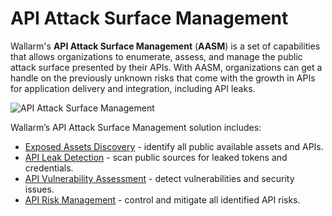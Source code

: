 # API Attack Surface Management

Wallarm's **API Attack Surface Management** (**AASM**) is a set of capabilities that allows organizations to enumerate, assess, and manage the public attack surface presented by their APIs. With AASM, organizations can get a handle on the previously unknown risks that come with the growth in APIs for application delivery and integration, including API leaks.

![API Attack Surface Management](../images/about-wallarm-waf/api-attack-surface/api-attack-surface.png)

Wallarm’s API Attack Surface Management solution includes:

* [Exposed Assets Discovery](../user-guides/scanner.md) - identify all public available assets and APIs.
* [API Leak Detection](../about-wallarm/api-leaks.md) - scan public sources for leaked tokens and credentials.
* [API Vulnerability Assessment](../about-wallarm/detecting-vulnerabilities.md) - detect vulnerabilities and security issues.
* [API Risk Management](../user-guides/vulnerabilities.md) - control and mitigate all identified API risks.
